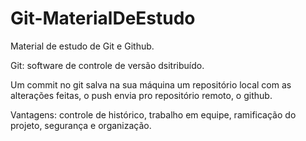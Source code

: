 # Git-MaterialDeEstudo
Material de estudo de Git e Github.

Git: software de controle de versão dsitribuído. 

Um commit no git salva na sua máquina um repositório local com as alterações feitas, o push envia pro repositório remoto, o github.

Vantagens: controle de histórico, trabalho em equipe, ramificação do projeto, segurança e organização. 

